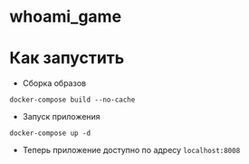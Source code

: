 # whoami_game

# Как запустить
- Сборка образов
```shell
docker-compose build --no-cache
```
- Запуск приложения 
```shell
docker-compose up -d
```
- Теперь приложение доступно по адресу ```localhost:8008```
